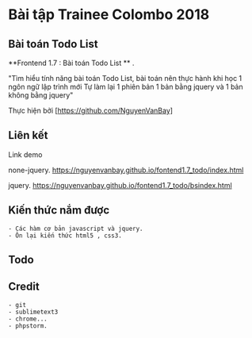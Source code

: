 # Bài tập Trainee Colombo 2018

## Bài toán Todo List

 **Frontend 1.7 :   Bài toán Todo List ** .

"Tìm hiểu tính năng bài toán Todo List, bài toán nên thực hành khi học 1 ngôn ngữ lập trình mới
Tự làm lại 1 phiên bản 1 bản bằng jquery và 1 bản không bằng jquery"

Thực hiện bởi [https://github.com/NguyenVanBay]

## Liên kết

Link demo

none-jquery.
https://nguyenvanbay.github.io/fontend1.7_todo/index.html

jquery.
https://nguyenvanbay.github.io/fontend1.7_todo/bsindex.html


## Kiến thức nắm được

	- Các hàm cơ bản javascript và jquery.
	- Ôn lại kiến thức html5 , css3.

## Todo


## Credit

	- git
	- sublimetext3
	- chrome...
	- phpstorm.
